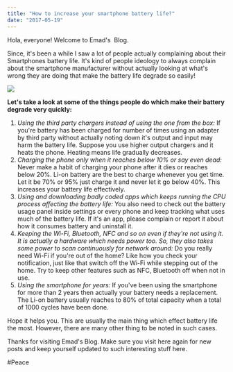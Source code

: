 ```yaml
---
title: "How to increase your smartphone battery life?"
date: "2017-05-19"
---
```


Hola, everyone! Welcome to Emad's  Blog.  
  
Since, it's been a while I saw a lot of people actually complaining about their Smartphones battery life. It's kind of people ideology to always complain about the smartphone manufacturer without actually looking at what's wrong they are doing that make the battery life degrade so easily!  
  

[![](posts/2017/05/images/573a895dc71668131574ac8311a83082-e1422397371249-1940x1091.jpeg)](http://www.mobilefun.co.uk/blog/wp-content/uploads/2016/07/573a895dc71668131574ac8311a83082-e1422397371249-1940x1091.jpeg)

  
**Let's take a look at some of the things people do which make their battery degrade very quickly:**  
  

1. _Using the third party chargers instead of using the one from the box:_ If you're battery has been charged for number of times using an adapter by third party without actually noting down it's output and input may harm the battery life. Suppose you use higher output chargers and it heats the phone. Heating means life gradually decreases.
2. _Charging the phone only when it reaches below 10% or say even dead:_ Never make a habit of charging your phone after it dies or reaches below 20%. Li-on battery are the best to charge whenever you get time. Let it be 70% or 95% just charge it and never let it go below 40%. This increases your battery life effectively.
3. _Using and downloading badly coded apps which keeps running the CPU process affecting the battery life:_ You also need to check out the battery usage panel inside settings or every phone and keep tracking what uses much of the battery life. If it's an app, please complain or report it about how it consumes battery and uninstall it.
4. _Keeping the Wi-Fi, Bluetooth, NFC and so on even if they're not using it. It is actually a hardware which needs power too. So, they also takes some power to scan continuously for network around:_ Do you really need Wi-Fi if you're out of the home? Like how you check your notification, just like that switch off the Wi-Fi while stepping out of the home. Try to keep other features such as NFC, Bluetooth off when not in use.
5. _Using the smartphone for years:_ If you've been using the smartphone for more than 2 years then actually your battery needs a replacement. The Li-on battery usually reaches to 80% of total capacity when a total of 1000 cycles have been done.

  

Hope it helps you. This are usually the main thing which effect battery life the most. However, there are many other thing to be noted in such cases. 

  

Thanks for visiting Emad's Blog. Make sure you visit here again for new posts and keep yourself updated to such interesting stuff here.

  

#Peace
